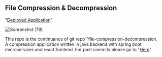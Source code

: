 ## File Compression & Decompression
"[Deployed Application]([https://github.com/LatrellPage/file-compression-decompression](https://file-compression-app-n-java-90927f0683b7.herokuapp.com/))".

![Screenshot (79)](https://github.com/LatrellPage/file-compression-decompressionV2/assets/127454292/8d7d78b5-62f8-47a8-953f-864034a5af0c)

This repo is the continuance of git repo "file-compression-decompression. A compression application written in java backend with spring boot microservices and react frontend. For past commits please go to "[Here](https://github.com/LatrellPage/file-compression-decompression)".
